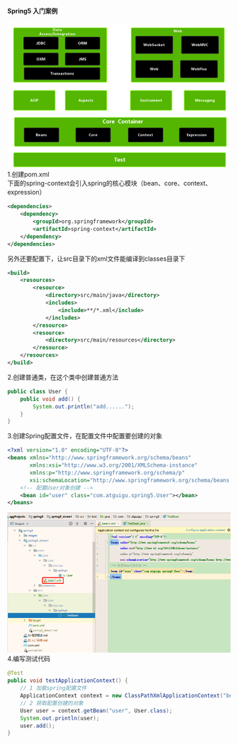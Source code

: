 #### Spring5 入门案例
![](images/Spring5模块.bmp)
1.创建pom.xml  
下面的spring-context会引入spring的核心模块（bean、core、context、expression）  
```xml
<dependencies>
    <dependency>
        <groupId>org.springframework</groupId>
        <artifactId>spring-context</artifactId>
    </dependency>
</dependencies>
```

另外还要配置下，让src目录下的xml文件能编译到classes目录下  
```xml
<build>
    <resources>
        <resource>
            <directory>src/main/java</directory>
            <includes>
                <include>**/*.xml</include>
            </includes>
        </resource>
        <resource>
            <directory>src/main/resources</directory>
        </resource>
    </resources>
</build>
```
2.创建普通类，在这个类中创建普通方法  
```java
public class User {
    public void add() {
        System.out.println("add......");
    }
}
```
3.创建Spring配置文件，在配置文件中配置要创建的对象  
```xml
<?xml version="1.0" encoding="UTF-8"?>
<beans xmlns="http://www.springframework.org/schema/beans"
       xmlns:xsi="http://www.w3.org/2001/XMLSchema-instance"
       xmlns:p="http://www.springframework.org/schema/p"
       xsi:schemaLocation="http://www.springframework.org/schema/beans http://www.springframework.org/schema/beans/spring-beans.xsd">
    <!-- 配置User对象创建 -->
    <bean id="user" class="com.atguigu.spring5.User"></bean>
</beans>
```
![](images/03_Spring文件配置.png)
4.编写测试代码  
```java
@Test
public void testApplicationContext() {
    // 1 加载spring配置文件
    ApplicationContext context = new ClassPathXmlApplicationContext("bean1.xml");
    // 2 获取配置创建的对象
    User user = context.getBean("user", User.class);
    System.out.println(user);
    user.add();
}
```
